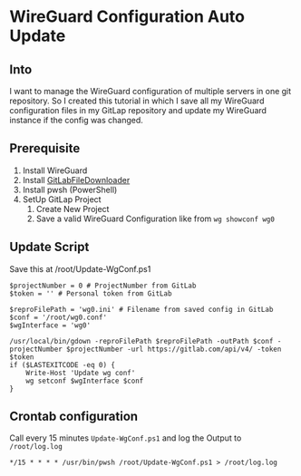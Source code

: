 # WireGuard Configuration Auto Update

## Into

I want to manage the WireGuard configuration of multiple servers in one git repository.
So I created this tutorial in which I save all my WireGuard configuration files in my GitLap repository and update my WireGuard instance if the config was changed.

## Prerequisite

1. Install WireGuard
2. Install [GitLabFileDownloader](https://github.com/dhcgn/GitLabFileDownloader/releases)
3. Install pwsh (PowerShell)
4. SetUp GitLap Project
   1. Create New Project
   2. Save a valid WireGuard Configuration like from `wg showconf wg0`

## Update Script

Save this at /root/Update-WgConf.ps1

```pwsh
$projectNumber = 0 # ProjectNumber from GitLab
$token = '' # Personal token from GitLab

$reproFilePath = 'wg0.ini' # Filename from saved config in GitLab
$conf = '/root/wg0.conf'
$wgInterface = 'wg0'

/usr/local/bin/gdown -reproFilePath $reproFilePath -outPath $conf -projectNumber $projectNumber -url https://gitlab.com/api/v4/ -token $token
if ($LASTEXITCODE -eq 0) {
    Write-Host 'Update wg conf'
    wg setconf $wgInterface $conf
}
```

## Crontab configuration

Call every 15 minutes `Update-WgConf.ps1` and log the Output to `/root/log.log`

```crontab
*/15 * * * * /usr/bin/pwsh /root/Update-WgConf.ps1 > /root/log.log
```
